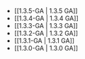 - [[1.3.5-GA | 1.3.5 GA]]
- [[1.3.4-GA | 1.3.4 GA]]
- [[1.3.3-GA | 1.3.3 GA]]
- [[1.3.2-GA | 1.3.2 GA]]
- [[1.3.1-GA | 1.3.1 GA]]
- [[1.3.0-GA | 1.3.0 GA]]
